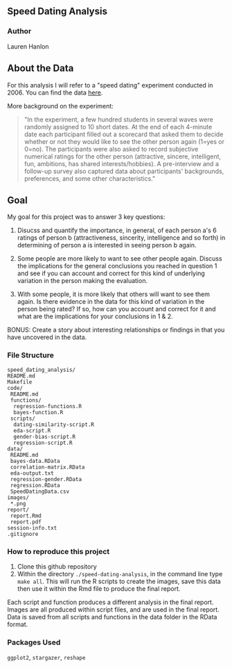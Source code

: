 ## Speed Dating Analysis 

### Author

Lauren Hanlon

## About the Data

For this analysis I will refer to a "speed dating" experiment conducted in 2006. You can find the data [here](https://cl.ly/2Y3I1d3b0p2N/Archive%202014-08-05%20at%201.27.45%20AM.zip).

More background on the experiment:

> "In the experiment, a few hundred students in several waves were randomly assigned to 10 short dates. At the end of each 4-minute date each participant filled out a scorecard that asked them to decide whether or not they would like to see the other person again (1=yes or 0=no). The participants were also asked to record subjective numerical ratings for the other person (attractive, sincere, intelligent, fun, ambitions, has shared interests/hobbies). A pre-interview and a follow-up survey also captured data about participants' backgrounds, preferences, and some other characteristics."

## Goal

My goal for this project was to answer 3 key questions:

1. Disucss and quantify the importance, in general, of each person a's 6 ratings of person b (attractiveness, sincerity, intelligence and so forth) in determining of person a is interested in seeing person b again.

2. Some people are more likely to want to see other people again. Discuss the implications for the general conclusions you reached in question 1 and see if you can account and correct for this kind of underlying variation in the person making the evaluation.

3. With some people, it is more likely that others will want to see them again. Is there evidence in the data for this kind of variation in the person being rated? If so, how can you account and correct for it and what are the implications for your conclusions in 1 & 2.

BONUS: Create a story about interesting relationships or findings in that you have uncovered in the data. 

### File Structure

<pre><code>speed_dating_analysis/
README.md
Makefile
code/
 README.md
 functions/
  regression-functions.R
  bayes-function.R
 scripts/
  dating-similarity-script.R
  eda-script.R
  gender-bias-script.R
  regression-script.R
data/
 README.md
 bayes-data.RData
 correlation-matrix.RData
 eda-output.txt
 regression-gender.RData
 regression.RData
 SpeedDatingData.csv
images/
 *.png
report/
 report.Rmd
 report.pdf
session-info.txt
.gitignore
</code></pre>

### How to reproduce this project

1. Clone this github repository
2. Within the directory `./speed-dating-analysis`, in the command line type `make all`. This will run the R scripts to create the images, save this data then use it within the Rmd file to produce the final report.

Each script and function produces a different analysis in the final report. Images are all produced within script files, and are used in the final report. Data is saved from all scripts and functions in the data folder in the RData format.

### Packages Used

`ggplot2`, `stargazer`, `reshape`
